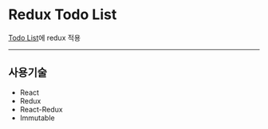 # Redux Todo List
[Todo List](../todo-list/README.md)에 redux 적용

---

## 사용기술
- React
- Redux
- React-Redux
- Immutable

